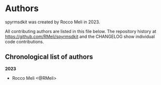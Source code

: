 # Authors

spyrmsdkit was created by Rocco Meli in 2023.


All contributing authors are listed in this file below.
The repository history at https://github.com/RMeli/spyrmsdkit
and the CHANGELOG show individual code contributions.

## Chronological list of authors

<!--
The rules for this file:
  * Authors are sorted chronologically, earliest to latest
  * Please format it each entry as "Preferred name <GitHub username>"
  * Your preferred name is whatever you wish to go by --
    it does *not* have to be your legal name!
  * Please start a new section for each new year
  * Don't ever delete anything
-->

**2023**
- Rocco Meli <@RMeli>